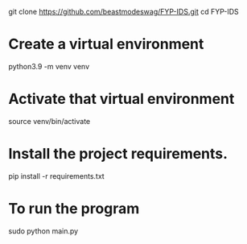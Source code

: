 git clone https://github.com/beastmodeswag/FYP-IDS.git
cd FYP-IDS

# Create a virtual environment
python3.9 -m venv venv

# Activate that virtual environment
source venv/bin/activate

# Install the project requirements.
pip install -r requirements.txt

# To run the program
sudo python main.py
